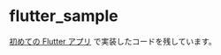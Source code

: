 # flutter_sample

[初めての Flutter アプリ](https://codelabs.developers.google.com/codelabs/flutter-codelab-first?hl=ja#0) で実装したコードを残しています。